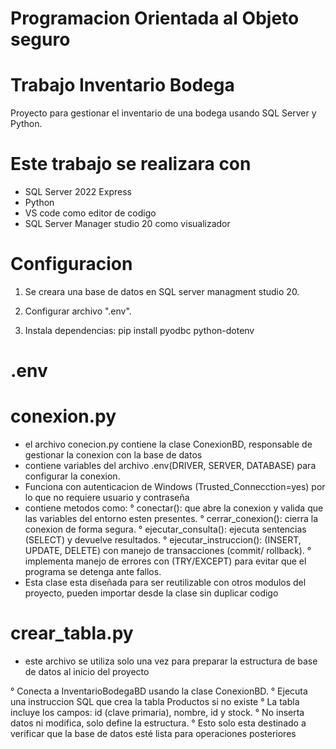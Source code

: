 # Programacion Orientada al Objeto seguro
# Trabajo Inventario Bodega 

Proyecto para gestionar el inventario de una bodega usando SQL Server y Python.

# Este trabajo se realizara con 

- SQL Server 2022 Express
- Python 
- VS code como editor de codigo
- SQL Server Manager studio 20 como visualizador 

# Configuracion

1. Se creara una base de datos en SQL server managment studio 20.

2. Configurar archivo ".env".

3. Instala dependencias: pip install pyodbc python-dotenv


# .env
# conexion.py
- el archivo conecion.py contiene la clase ConexionBD, responsable de gestionar la conexion con la base de datos 
- contiene variables del archivo .env(DRIVER, SERVER, DATABASE) para configurar la conexion.
- Funciona con autenticacion de Windows (Trusted_Connecction=yes) por lo que no requiere usuario y contraseña
- contiene metodos como:
° conectar(): que abre la conexion y valida que las variables del entorno esten presentes.
° cerrar_conexion(): cierra la conexion de forma segura.
° ejecutar_consulta(): ejecuta sentencias  (SELECT) y devuelve resultados.
° ejecutar_instruccion(): (INSERT, UPDATE, DELETE) con manejo de transacciones (commit/ rollback).
° implementa manejo de errores con (TRY/EXCEPT) para evitar que el programa se detenga ante fallos.
- Esta clase esta diseñada para ser reutilizable con otros modulos del proyecto, pueden importar desde la clase sin duplicar codigo


# crear_tabla.py
- este archivo se utiliza solo una vez para preparar la estructura de base de datos al inicio del proyecto

° Conecta a InventarioBodegaBD usando la clase ConexionBD.
° Ejecuta una instruccion SQL que crea la tabla Productos si no existe
° La tabla incluye los campos: id (clave primaria), nombre, id y stock.
° No inserta datos ni modifica, solo define la estructura.
° Esto solo esta destinado a verificar que la base de datos esté lista para operaciones posteriores